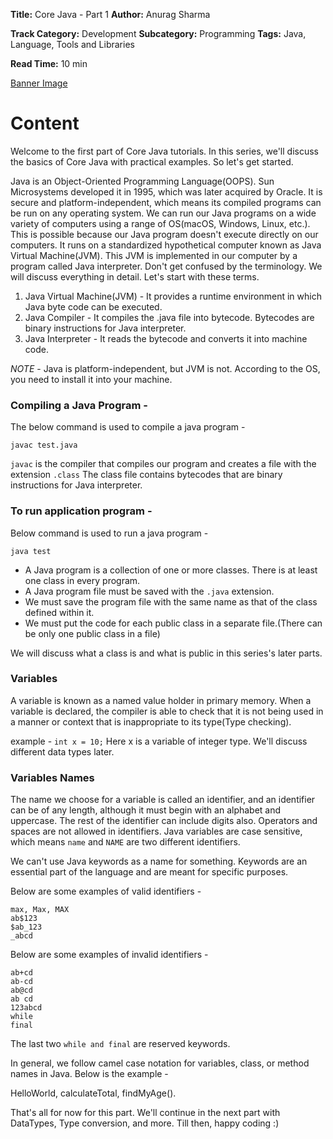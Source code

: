 <b>Title:</b> Core Java - Part 1
<b>Author:</b> Anurag Sharma

<b>Track Category:</b> Development
<b>Subcategory:</b> Programming
<b>Tags:</b> Java, Language, Tools and Libraries

<b>Read Time:</b>  10 min

[Banner Image](https://www.dropbox.com/s/622zq50qi1h6rcl/markus-spiske-qjnAnF0jIGk-unsplash.jpg?dl=0)

# Content

Welcome to the first part of Core Java tutorials. In this series, we'll discuss the basics of Core Java with practical examples. So let's get started.

Java is an Object-Oriented Programming Language(OOPS). Sun Microsystems developed it in 1995, which was later acquired by Oracle. It is secure and platform-independent, which means its compiled programs can be run on any operating system. We can run our Java programs on a wide variety of computers using a range of OS(macOS, Windows, Linux, etc.). This is possible because our Java program doesn't execute directly on our computers. It runs on a standardized hypothetical computer known as Java Virtual Machine(JVM). This JVM is implemented in our computer by a program called Java interpreter. Don't get confused by the terminology. We will discuss everything in detail. Let's start with these terms.

1. Java Virtual Machine(JVM) - It provides a runtime environment in which Java byte code can be executed.
2. Java Compiler - It compiles the .java file into bytecode. Bytecodes are binary instructions for Java interpreter.
3. Java Interpreter - It reads the bytecode and converts it into machine code.

*NOTE* - Java is platform-independent, but JVM is not. According to the OS, you need to install it into your machine.

### Compiling a Java Program - 

The below command is used to compile a java program -

`javac test.java`

`javac` is the compiler that compiles our program and creates a file with the extension `.class` The class file contains bytecodes that are binary instructions for Java interpreter.

### To run application program - 

Below command is used to run a java program - 

`java test`

- A Java program is a collection of one or more classes. There is at least one class in every program. 
- A Java program file must be saved with the `.java` extension. 
- We must save the program file with the same name as that of the class defined within it.
- We must put the code for each public class in a separate file.(There can be only one public class in a file)

We will discuss what a class is and what is public in this series's later parts.

### Variables

A variable is known as a named value holder in primary memory. When a variable is declared, the compiler is able to check that it is not being used in a manner or context that is inappropriate to its type(Type checking).

example - `int x = 10;` Here x is a variable of integer type. We'll discuss different data types later.

### Variables Names 

The name we choose for a variable is called an identifier, and an identifier can be of any length, although it must begin with an alphabet and uppercase. The rest of the identifier can include digits also. Operators and spaces are not allowed in identifiers. Java variables are case sensitive, which means `name` and `NAME` are two different identifiers.

We can't use Java keywords as a name for something. Keywords are an essential part of the language and are meant for specific purposes.

Below are some examples of valid identifiers - 

```
max, Max, MAX
ab$123
$ab_123
_abcd
```
Below are some examples of invalid identifiers - 

```
ab+cd
ab-cd
ab@cd
ab cd
123abcd
while
final
```

The last two `while and final` are reserved keywords.

In general, we follow camel case notation for variables, class, or method names in Java. Below is the example - 

HelloWorld, calculateTotal, findMyAge().

That's all for now for this part. We'll continue in the next part with DataTypes, Type conversion, and more. Till then, happy coding :)